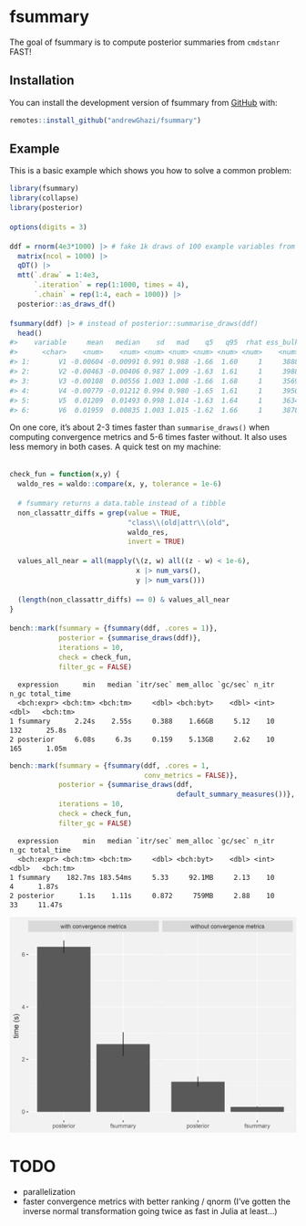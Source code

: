 
<!-- README.md is generated from README.Rmd. Please edit that file -->

# fsummary

<!-- badges: start -->
<!-- badges: end -->

The goal of fsummary is to compute posterior summaries from `cmdstanr`
FAST!

## Installation

You can install the development version of fsummary from
[GitHub](https://github.com/) with:

``` r
remotes::install_github("andrewGhazi/fsummary")
```

## Example

This is a basic example which shows you how to solve a common problem:

``` r
library(fsummary)
library(collapse)
library(posterior)

options(digits = 3)

ddf = rnorm(4e3*1000) |> # fake 1k draws of 100 example variables from each of 4 chains
  matrix(ncol = 1000) |> 
  qDT() |> 
  mtt(`.draw` = 1:4e3,
      `.iteration` = rep(1:1000, times = 4),
      `.chain` = rep(1:4, each = 1000)) |> 
  posterior::as_draws_df()

fsummary(ddf) |> # instead of posterior::summarise_draws(ddf)
  head() 
#>    variable     mean   median    sd   mad    q5   q95  rhat ess_bulk ess_tail
#>      <char>    <num>    <num> <num> <num> <num> <num> <num>    <num>    <num>
#> 1:       V1 -0.00604 -0.00991 0.991 0.988 -1.66  1.60     1     3888     3761
#> 2:       V2 -0.00463 -0.00406 0.987 1.009 -1.63  1.61     1     3988     3931
#> 3:       V3 -0.00108  0.00556 1.003 1.008 -1.66  1.68     1     3569     3639
#> 4:       V4 -0.00779 -0.01212 0.994 0.980 -1.65  1.61     1     3950     3756
#> 5:       V5  0.01209  0.01493 0.998 1.014 -1.63  1.64     1     3634     3928
#> 6:       V6  0.01959  0.00835 1.003 1.015 -1.62  1.66     1     3878     4137
```

On one core, it’s about 2-3 times faster than `summarise_draws()` when
computing convergence metrics and 5-6 times faster without. It also uses
less memory in both cases. A quick test on my machine:

``` r

check_fun = function(x,y) {
  waldo_res = waldo::compare(x, y, tolerance = 1e-6)

  # fsummary returns a data.table instead of a tibble
  non_classattr_diffs = grep(value = TRUE,
                             "class\\(old|attr\\(old",
                             waldo_res,
                             invert = TRUE)

  values_all_near = all(mapply(\(z, w) all((z - w) < 1e-6),
                               x |> num_vars(),
                               y |> num_vars()))

  (length(non_classattr_diffs) == 0) & values_all_near
}

bench::mark(fsummary = {fsummary(ddf, .cores = 1)},
            posterior = {summarise_draws(ddf)},
            iterations = 10,
            check = check_fun,
            filter_gc = FALSE)
```

      expression      min   median `itr/sec` mem_alloc `gc/sec` n_itr  n_gc total_time 
      <bch:expr> <bch:tm> <bch:tm>     <dbl> <bch:byt>    <dbl> <int> <dbl>   <bch:tm> 
    1 fsummary      2.24s    2.55s     0.388    1.66GB     5.12    10   132      25.8s 
    2 posterior     6.08s     6.3s     0.159    5.13GB     2.62    10   165      1.05m 

``` r
bench::mark(fsummary = {fsummary(ddf, .cores = 1,
                                 conv_metrics = FALSE)},
            posterior = {summarise_draws(ddf, 
                                         default_summary_measures())},
            iterations = 10,
            check = check_fun,
            filter_gc = FALSE)
```

      expression      min   median `itr/sec` mem_alloc `gc/sec` n_itr  n_gc total_time 
      <bch:expr> <bch:tm> <bch:tm>     <dbl> <bch:byt>    <dbl> <int> <dbl>   <bch:tm> 
    1 fsummary    182.7ms 183.54ms     5.33     92.1MB     2.13    10     4      1.87s 
    2 posterior      1.1s    1.11s     0.872     759MB     2.88    10    33     11.47s 

![](man/figures/comparison.png)

# TODO

- parallelization
- faster convergence metrics with better ranking / qnorm (I’ve gotten
  the inverse normal transformation going twice as fast in Julia at
  least…)
